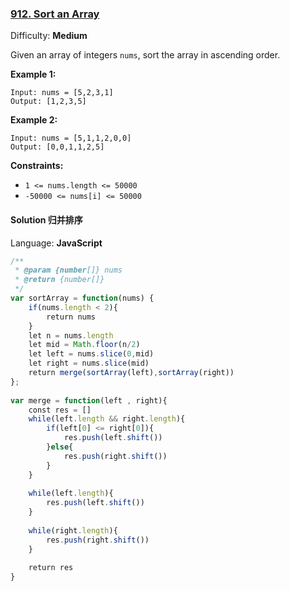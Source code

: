 ### [912\. Sort an Array](https://leetcode.com/problems/sort-an-array/)

Difficulty: **Medium**


Given an array of integers `nums`, sort the array in ascending order.

**Example 1:**

```
Input: nums = [5,2,3,1]
Output: [1,2,3,5]
```

**Example 2:**

```
Input: nums = [5,1,1,2,0,0]
Output: [0,0,1,1,2,5]
```

**Constraints:**

*   `1 <= nums.length <= 50000`
*   `-50000 <= nums[i] <= 50000`


#### Solution  归并排序

Language: **JavaScript**

```javascript
/**
 * @param {number[]} nums
 * @return {number[]}
 */
var sortArray = function(nums) {
    if(nums.length < 2){
        return nums
    }
    let n = nums.length
    let mid = Math.floor(n/2)
    let left = nums.slice(0,mid)
    let right = nums.slice(mid)
    return merge(sortArray(left),sortArray(right))
};
​
var merge = function(left , right){
    const res = []
    while(left.length && right.length){
        if(left[0] <= right[0]){
            res.push(left.shift())
        }else{
            res.push(right.shift())
        }
    }
    
    while(left.length){
        res.push(left.shift())
    }
    
    while(right.length){
        res.push(right.shift())
    }
    
    return res
}
```

